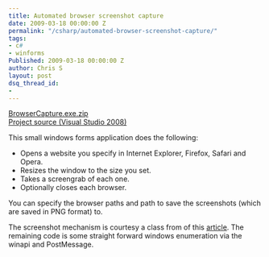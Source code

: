 ```yaml
---
title: Automated browser screenshot capture
date: 2009-03-18 00:00:00 Z
permalink: "/csharp/automated-browser-screenshot-capture/"
tags:
- c#
- winforms
Published: 2009-03-18 00:00:00 Z
author: Chris S
layout: post
dsq_thread_id:
- 
---
```


[BrowserCapture.exe.zip][1]  
[Project source (Visual Studio 2008)][2]

This small windows forms application does the following:

  * Opens a website you specify in Internet Explorer, Firefox, Safari and Opera.
  * Resizes the window to the size you set. 
  * Takes a screengrab of each one.
  * Optionally closes each browser. 

<!--more-->

You can specify the browser paths and path to save the screenshots (which are saved in PNG format) to.

The screenshot mechanism is courtesy a class from of this [article][3]. The remaining code is some straight forward windows enumeration via the winapi and PostMessage.

 [1]: /assets/2013/02/browsercapture.exe.zip
 [2]: /assets/2013/02/browsercapture.zip
 [3]: http://www.developerfusion.com/code/4630/capture-a-screen-shot/